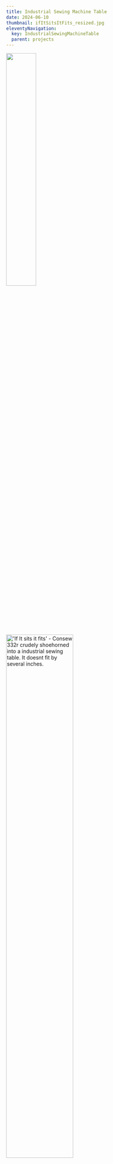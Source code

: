 ```yaml
---
title: Industrial Sewing Machine Table
date: 2024-06-10
thumbnail: ifItSitsItFits_resized.jpg
eleventyNavigation:
  key: IndustrialSewingMachineTable
  parent: projects
---
```

<div >

   <img class="center" style=" width:40%;" src="conversation.png"/>

  </hr>
  <img class="center"  style=" width:60%;" src="ifItSitsItFits_resized.jpg" alt="'If It sits it fits' - Consew 332r crudely shoehorned into a industrial sewing table. It doesnt fit by several inches."/>
  <p>I paid him more than $25. A finder fee seemed appropriate.</p>
  <p>But now I had a problem, I had assumed the 332r would fit my 226 table. Too many cheap Consews, what a life.</p>

  <p>First off, lets talk about the machine. It should be obvious but $25 for a double needle japanese-made industrial sewing machine is absurd. I found other consew dual needle machines ranging in price from $900-1500 on ebay and locally. I don't need one badly enough to pay that kind of money for one, but paying my friend < $200 for one was  a steal. We agreed I owe him some beers when I sell it and inevitably have a windfall cashout.</p>


  <p>The 332r is ~2Inches wider than my <a href="https://www.youtube.com/watch?v=GBF0ECECi4c">226r (single needle, compound walkingfoot)</a> so the table I had wouldnt work. Its for the best, swapping 50-60lb sewing heads would get old.</p>

  <h2>Options:</h2>
  <ul>
    <li>Find/Buy a new industrial table for this relatively obscure machine. $250 for kframe tables before freight in 2024</li>
    <li>Buy a desk or table and hack into it with frankensteinesque angst </li>
    <li>Build 2x4 frame, top.</li>
    <li>Get lucky and find one second hand not attached to a sewing machine?</li>
  </ul>

  <h2>Runner Up:</h2>
  <p>My favorite unlisted option by far is the unrealized dream of making a mobile base mimicking the ancient portable singers of the 1920s/30s where treadler machines were converted to have a frame mounted motor. My version would have the common 1hp consew servo on it with a digital pedal. Someday, not today.</p>


 <img class="center" src="20240528_180436_resized.jpg" alt="crusty industrial sewing machine table in back of truck"/>
  <p>My luck held and later that week I found an industrial table with a warped top for $60 a few miles away. I found a sheet of 3/4 particle board in the back of my garage from a freight shipment I had received last year. Cabinet grade ply would have likely been <em>better</em>, but I was trying to build on the cheap. I laminated 2 layers of the particle board with a half bottle of titebond.</p>


  <p>I generally used my current table for determining the position of the slot for the machine. The new frame is not as nice as my current table but the dimensions were the same, 48x20.</p>
  <p>
    Notably these machines only rest on the 4 corners of its body. In my case the casting was made to accept a 3/4 x 3/4 radiused corner. I roughed the hole out with a a few tools until I found the right one.
  <p>
    I blew up a nearly new trim router cutting one side of the slot. I got impatient and had it taking more material than it was meant for. I tried a jig saw. It worked will for the detail around the stands in the corner but it moved slowly, they also are not made for 1.5" of material at a time. Finally, I used my circular saw to plunge cut the long sides of the slot. A bit of sanding after the rough in. I forgot to get post-sanding pics.
  </p>

  <div class="row" style="width:75%; margin: 0 auto;">
    <div class="column">
      <img src="20240604_165745_resized.jpg"/>  
      <img src="20240604_173121_resized.jpg"/>
      <img src="20240604_181003_resized.jpg"/>  
      <img src="20240607_213448_resized.jpg"/>
    </div>
    <div class="column gallerySideBySideRight">
      <img src="20240604_165809_resized.jpg"/>
      <img src="20240604_180958_resized.jpg"/>
      <img src="20240604_181031_resized.jpg"/> 
      <img src="20240607_213451_resized.jpg"/>
    </div>
  </div>
    <h1>How are these bobbin doors going to open?</h1>
    <p> I thought I was being smart using my calipers to determine the thickness of the casting (0.34") to level the machine perfectly with the tabletop. I did not remember this machine had a left sliding door for the second bobbin.  </p><p> My current solution was to stack furniture felt in the corners to build material for it to sit on. I only needed about 1/4" of relief for the corners. </p>
    <img class="center" src="20240609_110550_resized.jpg"/> 
    <img class="center" style="margin-top:4px" src="20240609_162842_resized.jpg"/> 
    <video class="center" style="margin-top:4px"  controls>
      <source src="20240609_215620_compressed.mp4" type="video/mp4">
    Your browser does not support the video tag.
    </video>
    <p> I used this for 10 minutes and ordered a consew servo. I forgot how hard the clutched motor is to control.</p>
  </div>

</div>







 